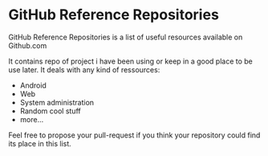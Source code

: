 # GitHub Reference Repositories

GitHub Reference Repositories is a list of useful resources available on Github.com

It contains repo of project i have been using or keep in a good place to be use later. It deals with any kind of ressources:
* Android
* Web
* System administration
* Random cool stuff
* more...

Feel free to propose your pull-request if you think your repository could find its place in this list.
